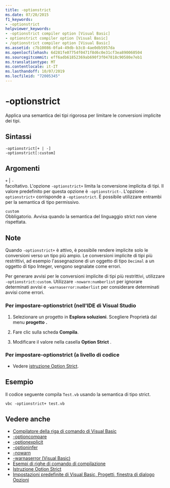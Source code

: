```yaml
---
title: -optionstrict
ms.date: 07/20/2015
f1_keywords:
- -optionstrict
helpviewer_keywords:
- -optionstrict compiler option [Visual Basic]
- optionstrict compiler option [Visual Basic]
- /optionstrict compiler option [Visual Basic]
ms.assetid: c7b10086-0fa4-49db-b3c8-4ae0db5957da
ms.openlocfilehash: 6d281fe07754f0471f8d6c0e31cf3ea890060504
ms.sourcegitcommit: eff6adb61852369ab690f3f047818c90580e7eb1
ms.translationtype: MT
ms.contentlocale: it-IT
ms.lasthandoff: 10/07/2019
ms.locfileid: "72005345"
---
```

# <a name="-optionstrict"></a>-optionstrict
Applica una semantica dei tipi rigorosa per limitare le conversioni implicite dei tipi.  
  
## <a name="syntax"></a>Sintassi  
  
```console  
-optionstrict[+ | -]  
-optionstrict[:custom]  
```  
  
## <a name="arguments"></a>Argomenti  
 `+` &#124; `-`  
 facoltativo. L'opzione `-optionstrict+` limita la conversione implicita di tipi. Il valore predefinito per questa opzione è `-optionstrict-`. L'opzione `-optionstrict+` corrisponde a `-optionstrict`. È possibile utilizzare entrambi per la semantica di tipo permissivo.  
  
 `custom`  
 Obbligatorio. Avvisa quando la semantica del linguaggio strict non viene rispettata.  
  
## <a name="remarks"></a>Note  
 Quando `-optionstrict+` è attivo, è possibile rendere implicite solo le conversioni verso un tipo più ampio. Le conversioni implicite di tipi più restrittivi, ad esempio l'assegnazione di un oggetto di tipo `Decimal` a un oggetto di tipo Integer, vengono segnalate come errori.  
  
 Per generare avvisi per le conversioni implicite di tipi più restrittivi, utilizzare `-optionstrict:custom`. Utilizzare `-nowarn:numberlist` per ignorare determinati avvisi e `-warnaserror:numberlist` per considerare determinati avvisi come errori.  
  
### <a name="to-set--optionstrict-in-the-visual-studio-ide"></a>Per impostare-optionstrict (nell'IDE di Visual Studio  
  
1. Selezionare un progetto in **Esplora soluzioni**. Scegliere Proprietà dal menu **progetto** **.**   
  
2. Fare clic sulla scheda **Compila**.  
  
3. Modificare il valore nella casella **Option Strict** .  
  
### <a name="to-set--optionstrict-programmatically"></a>Per impostare-optionstrict (a livello di codice  
  
- Vedere [istruzione Option Strict](../../../visual-basic/language-reference/statements/option-strict-statement.md).  
  
## <a name="example"></a>Esempio  
 Il codice seguente compila `Test.vb` usando la semantica di tipo strict.  
  
```console
vbc -optionstrict+ test.vb  
```  
  
## <a name="see-also"></a>Vedere anche

- [Compilatore della riga di comando di Visual Basic](../../../visual-basic/reference/command-line-compiler/index.md)
- [-optioncompare](../../../visual-basic/reference/command-line-compiler/optioncompare.md)
- [-optionexplicit](../../../visual-basic/reference/command-line-compiler/optionexplicit.md)
- [-optioninfer](../../../visual-basic/reference/command-line-compiler/optioninfer.md)
- [-nowarn](../../../visual-basic/reference/command-line-compiler/nowarn.md)
- [-warnaserror (Visual Basic)](../../../visual-basic/reference/command-line-compiler/warnaserror.md)
- [Esempi di righe di comando di compilazione](../../../visual-basic/reference/command-line-compiler/sample-compilation-command-lines.md)
- [Istruzione Option Strict](../../../visual-basic/language-reference/statements/option-strict-statement.md)
- [Impostazioni predefinite di Visual Basic, Progetti, finestra di dialogo Opzioni](/visualstudio/ide/reference/visual-basic-defaults-projects-options-dialog-box)
